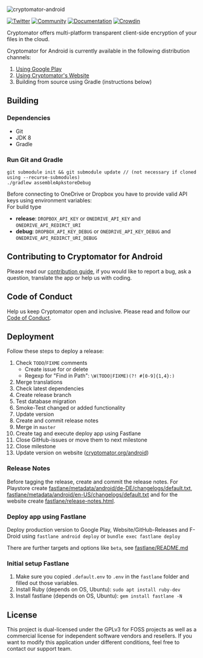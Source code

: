![cryptomator-android](cryptomator-android.png)

[![Twitter](https://img.shields.io/badge/twitter-@Cryptomator-blue.svg?style=flat)](http://twitter.com/Cryptomator)
[![Community](https://img.shields.io/badge/help-Community-orange.svg)](https://community.cryptomator.org)
[![Documentation](https://img.shields.io/badge/help-Docs-orange.svg)](https://docs.cryptomator.org)
[![Crowdin](https://badges.crowdin.net/cryptomator-android/localized.svg)](https://crowdin.com/project/cryptomator-android)

Cryptomator offers multi-platform transparent client-side encryption of your files in the cloud.

Cryptomator for Android is currently available in the following  distribution channels:

1. [Using Google Play](https://play.google.com/store/apps/details?id=org.cryptomator)
2. [Using Cryptomator's Website](https://cryptomator.org/android/)
3. Building from source using Gradle (instructions below)

## Building

### Dependencies

* Git
* JDK 8
* Gradle

### Run Git and Gradle

```
git submodule init && git submodule update // (not necessary if cloned using --recurse-submodules)
./gradlew assembleApkstoreDebug
```

Before connecting to OneDrive or Dropbox you have to provide valid API keys using environment variables:   
For build type

* **release**: `DROPBOX_API_KEY` or `ONEDRIVE_API_KEY` and  `ONEDRIVE_API_REDIRCT_URI`
* **debug**: `DROPBOX_API_KEY_DEBUG` or `ONEDRIVE_API_KEY_DEBUG` and `ONEDRIVE_API_REDIRCT_URI_DEBUG`

## Contributing to Cryptomator for Android

Please read our [contribution guide](.github/CONTRIBUTING.md), if you would like to report a bug, ask a question, translate the app or help us with coding.

## Code of Conduct

Help us keep Cryptomator open and inclusive. Please read and follow our [Code of Conduct](.github/CODE_OF_CONDUCT.md).

## Deployment

Follow these steps to deploy a release:

1. Check `TODO`/`FIXME` comments
   - Create issue for or delete
   - Regexp for "Find in Path": `\W(TODO|FIXME)(?! #[0-9]{1,4}:)`
1. Merge translations
1. Check latest dependencies
1. Create release branch
1. Test database migration
1. Smoke-Test changed or added functionality
1. Update version
1. Create and commit release notes
1. Merge in `master`
1. Create tag and execute deploy app using Fastlane
1. Close GitHub-issues or move them to next milestone
1. Close milestone
1. Update version on website ([cryptomator.org/android](https://cryptomator.org/android/))

### Release Notes

Before tagging the release, create and commit the release notes. For Playstore create [fastlane/metadata/android/de-DE/changelogs/default.txt](https://github.com/cryptomator/android/blob/develop/fastlane/metadata/android/de-DE/changelogs/default.txt), [fastlane/metadata/android/en-US/changelogs/default.txt](https://github.com/cryptomator/android/blob/develop/fastlane/metadata/android/en-US/changelogs/default.txt) and for the website create [fastlane/release-notes.html](https://github.com/cryptomator/android/blob/develop/fastlane/release-notes.html).

### Deploy app using Fastlane

Deploy production version to Google Play, Website/GitHub-Releases and F-Droid using `fastlane android deploy` or `bundle exec fastlane deploy`

There are further targets and options like `beta`, see [fastlane/README.md](https://github.com/cryptomator/android/blob/develop/fastlane/README.md)

### Initial setup Fastlane

1. Make sure you copied `.default.env` to `.env` in the `fastlane` folder and filled out those variables.
1. Install Ruby (depends on OS, Ubuntu): `sudo apt install ruby-dev`
1. Install fastlane (depends on OS, Ubuntu): `gem install fastlane -N`

## License

This project is dual-licensed under the GPLv3 for FOSS projects as well as a commercial license for independent software vendors and resellers. If you want to modify this application under different conditions, feel free to contact our support team.
